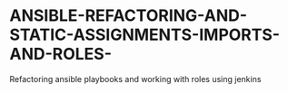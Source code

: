 # ANSIBLE-REFACTORING-AND-STATIC-ASSIGNMENTS-IMPORTS-AND-ROLES-

Refactoring ansible playbooks and  working with roles using jenkins
